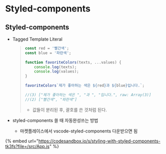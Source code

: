 # Styled-components

## Styled-components

* Tagged Template Literal

  > ```javascript
  > const red = '빨간색';
  > const blue = '파란색';
  > ​
  > function favoriteColors(texts, ...values) {
  >     console.log(texts);
  >     console.log(values);
  > }
  > ​
  > favoriteColors`제가 좋아하는 색은 ${red}과 ${blue}입니다.`;
  > ​
  > //(3) ["제가 좋아하는 색은 ", "과 ", "입니다.", raw: Array(3)]
  > //(2) ["빨간색", "파란색"]
  > ```
  >
  > * 값들이 분리된 후, 괄호를 쓴 것처럼 된다.

* styled-components 쓸 때 자동완성쓰는 방법
  * 마켓플레이스에서 vscode-styled-components 다운받으면 됨

{% embed url="https://codesandbox.io/s/styling-with-styled-components-tk3fs?file=/src/App.js" %}



